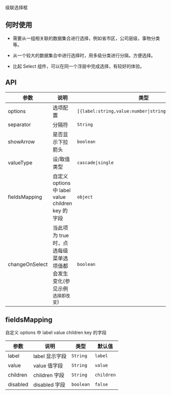 级联选择框

## 何时使用

- 需要从一组相关联的数据集合进行选择，例如省市区，公司层级，事物分类等。

- 从一个较大的数据集合中进行选择时，用多级分类进行分隔，方便选择。

- 比起 Select 组件，可以在同一个浮层中完成选择，有较好的体验。

## API

| 参数 | 说明 | 类型 | 默认值 |
| --- | --- | --- | --- |
| options | 选项配置 | `[{label:string,value:number\|string,children:array}]` | - |
| separator | 分隔符 | `String` | `/` |
| showArrow | 是否显示下拉箭头 | `boolean` | true |
| valueType | 设/取值类型 | `cascade\|single` | `cascade` |
| fieldsMapping | 自定义 options 中 label value children key 的字段 | `object` | `{ label: label, value: value, children: children,disabled:'disabled' }`,`key`默认值与`value`字段相同 |
| changeOnSelect | 当此项为 true 时，点选每级菜单选项值都会发生变化(参见示例`选择即改变`) | `boolean` | `false` |

## fieldsMapping

自定义 options 中 label value children key 的字段

| 参数     | 说明           | 类型      | 默认值     |
| -------- | -------------- | --------- | ---------- |
| label    | label 显示字段 | `String`  | `label`    |
| value    | value 值字段   | `String`  | `value`    |
| children | children 字段  | `String`  | `children` |
| disabled | disabled 字段  | `boolean` | `false`    |
